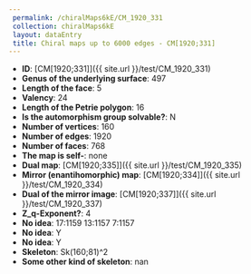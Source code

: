 ```yaml
--- 
 permalink: /chiralMaps6kE/CM_1920_331 
 collection: chiralMaps6kE
 layout: dataEntry
 title: Chiral maps up to 6000 edges - CM[1920;331]
---
```


- **ID**: [CM[1920;331]]({{ site.url }}/test/CM_1920_331)
- **Genus of the underlying surface**: 497
- **Length of the face**: 5
- **Valency**: 24
- **Length of the Petrie polygon**: 16
- **Is the automorphism group solvable?**: N
- **Number of vertices**: 160
- **Number of edges**: 1920
- **Number of faces**: 768
- **The map is self-**: none
- **Dual map**: [CM[1920;335]]({{ site.url }}/test/CM_1920_335)
- **Mirror (enantihomorphic) map**: [CM[1920;334]]({{ site.url }}/test/CM_1920_334)
- **Dual of the mirror image**: [CM[1920;337]]({{ site.url }}/test/CM_1920_337)
- **Z_q-Exponent?**: 4
- **No idea**:  17:1159 13:1157 7:1157
- **No idea**: Y
- **No idea**: Y
- **Skeleton**: Sk(160;81)^2
- **Some other kind of skeleton**: nan
